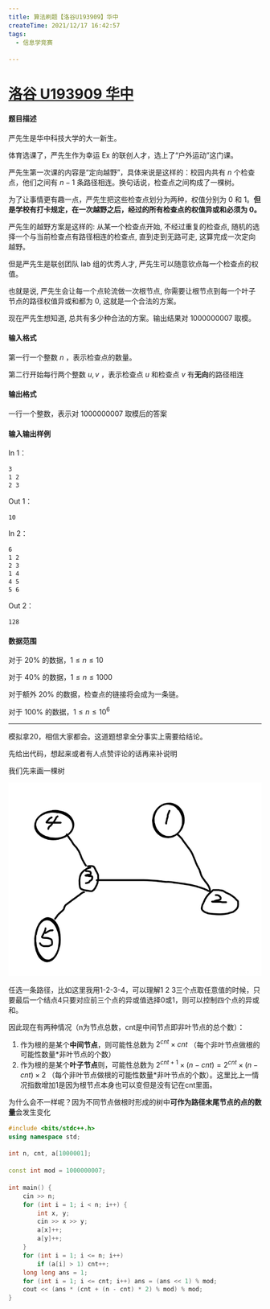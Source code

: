 ```yaml
---
title: 算法刷题【洛谷U193909】华中
createTime: 2021/12/17 16:42:57
tags:
  - 信息学竞赛

---
```


# [洛谷 U193909 华中](https://www.luogu.com.cn/problem/U193909)

#### 题目描述

严先生是华中科技大学的大一新生。

体育选课了，严先生作为幸运 Ex 的联创人才，选上了“户外运动”这门课。

严先生第一次课的内容是“定向越野”，具体来说是这样的：校园内共有 $n$ 个检查点，他们之间有 $n − 1$ 条路径相连。换句话说，检查点之间构成了一棵树。

为了让事情更有趣一点，严先生把这些检查点划分为两种，权值分别为 $0$ 和 $1$。**但是学校有打卡规定，在一次越野之后，经过的所有检查点的权值异或和必须为 0。**

严先生的越野方案是这样的: 从某一个检查点开始, 不经过重复的检查点, 随机的选择一个与当前检查点有路径相连的检查点, 直到走到无路可走, 这算完成一次定向越野。

但是严先生是联创团队 lab 组的优秀人才, 严先生可以随意钦点每一个检查点的权值。

也就是说, 严先生会让每一个点轮流做一次根节点, 你需要让根节点到每一个叶子节点的路径权值异或和都为 $0$, 这就是一个合法的方案。

现在严先生想知道, 总共有多少种合法的方案。输出结果对 $1000000007$ 取模。

#### 输入格式

第一行一个整数 $n$ ，表示检查点的数量。

第二行开始每行两个整数 $u, v$ ，表示检查点 $u$ 和检查点 $v$ 有**无向**的路径相连

#### 输出格式

一行一个整数，表示对 $1000000007$ 取模后的答案

#### 输入输出样例

In 1：

```text
3
1 2
2 3
```

Out 1：

```text
10
```

In 2：

```text
6
1 2
2 3
1 4
4 5
5 6
```

Out 2：

```text
128
```

#### 数据范围

对于 $20\%$ 的数据，$1 ≤ n ≤ 10$ 

对于 $40\%$ 的数据，$1 ≤ n ≤ 1000$ 

对于额外 $20\%$ 的数据，检查点的链接将会成为一条链。

对于 $100\%$ 的数据，$1 ≤ n ≤ 10^6$

---

模拟拿20，相信大家都会。这道题想拿全分事实上需要给结论。

先给出代码，想起来或者有人点赞评论的话再来补说明

我们先来画一棵树

![](../images/9a79339b9cd8d77022ec61827f773457.png)

任选一条路径，比如这里我用1-2-3-4，可以理解1 2 3三个点取任意值的时候，只要最后一个结点4只要对应前三个点的异或值选择0或1，则可以控制四个点的异或和。

因此现在有两种情况（n为节点总数，cnt是中间节点即非叶节点的总个数）：

1. 作为根的是某个**中间节点**，则可能性总数为 $2^{cnt} \times cnt$ （每个非叶节点做根的可能性数量*非叶节点的个数）
2. 作为根的是某个**叶子节点**则，可能性总数为 $2^{cnt+1} \times (n-cnt) = 2^{cnt} \times (n-cnt) \times 2$ （每个非叶节点做根的可能性数量*非叶节点的个数）。这里比上一情况指数增加1是因为根节点本身也可以变但是没有记在cnt里面。

为什么会不一样呢？因为不同节点做根时形成的树中**可作为路径末尾节点的点的数量**会发生变化

```cpp
#include <bits/stdc++.h>
using namespace std;

int n, cnt, a[1000001];

const int mod = 1000000007;

int main() {
    cin >> n;
    for (int i = 1; i < n; i++) {
        int x, y;
        cin >> x >> y;
        a[x]++;
        a[y]++;
    }
    for (int i = 1; i <= n; i++)
        if (a[i] > 1) cnt++;
    long long ans = 1;
    for (int i = 1; i <= cnt; i++) ans = (ans << 1) % mod;
    cout << (ans * (cnt + (n - cnt) * 2) % mod) % mod;
}
```

